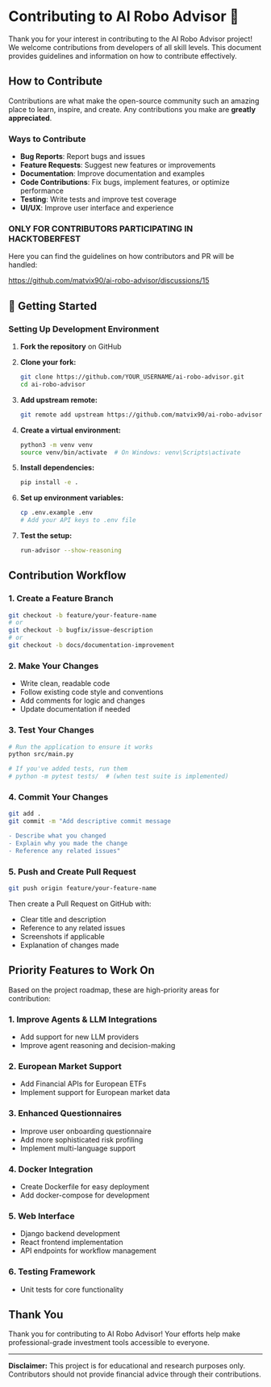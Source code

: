 # Contributing to AI Robo Advisor 🤖

Thank you for your interest in contributing to the AI Robo Advisor project! We welcome contributions from developers of all skill levels. This document provides guidelines and information on how to contribute effectively.

## How to Contribute

Contributions are what make the open-source community such an amazing place to learn, inspire, and create. Any contributions you make are **greatly appreciated**.

### Ways to Contribute

- **Bug Reports**: Report bugs and issues
- **Feature Requests**: Suggest new features or improvements
- **Documentation**: Improve documentation and examples
- **Code Contributions**: Fix bugs, implement features, or optimize performance
- **Testing**: Write tests and improve test coverage
- **UI/UX**: Improve user interface and experience

### ONLY FOR CONTRIBUTORS PARTICIPATING IN HACKTOBERFEST

Here you can find the guidelines on how contributors and PR will be handled:

https://github.com/matvix90/ai-robo-advisor/discussions/15

## 🚀 Getting Started

### Setting Up Development Environment

1. **Fork the repository** on GitHub

2. **Clone your fork:**
   ```bash
   git clone https://github.com/YOUR_USERNAME/ai-robo-advisor.git
   cd ai-robo-advisor
   ```

3. **Add upstream remote:**
   ```bash
   git remote add upstream https://github.com/matvix90/ai-robo-advisor.git
   ```

4. **Create a virtual environment:**
   ```bash
   python3 -m venv venv
   source venv/bin/activate  # On Windows: venv\Scripts\activate
   ```

5. **Install dependencies:**
   ```bash
   pip install -e .
   ```

6. **Set up environment variables:**
   ```bash
   cp .env.example .env
   # Add your API keys to .env file
   ```

7. **Test the setup:**
   ```bash
   run-advisor --show-reasoning
   ```

## Contribution Workflow

### 1. Create a Feature Branch

```bash
git checkout -b feature/your-feature-name
# or
git checkout -b bugfix/issue-description
# or
git checkout -b docs/documentation-improvement
```

### 2. Make Your Changes

- Write clean, readable code
- Follow existing code style and conventions
- Add comments for logic and changes
- Update documentation if needed

### 3. Test Your Changes

```bash
# Run the application to ensure it works
python src/main.py

# If you've added tests, run them
# python -m pytest tests/  # (when test suite is implemented)
```

### 4. Commit Your Changes

```bash
git add .
git commit -m "Add descriptive commit message

- Describe what you changed
- Explain why you made the change
- Reference any related issues"
```

### 5. Push and Create Pull Request

```bash
git push origin feature/your-feature-name
```

Then create a Pull Request on GitHub with:
- Clear title and description
- Reference to any related issues
- Screenshots if applicable
- Explanation of changes made

## Priority Features to Work On

Based on the project roadmap, these are high-priority areas for contribution:

### 1. Improve Agents & LLM Integrations
- Add support for new LLM providers
- Improve agent reasoning and decision-making

### 2. European Market Support
- Add Financial APIs for European ETFs
- Implement support for European market data

### 3. Enhanced Questionnaires
- Improve user onboarding questionnaire
- Add more sophisticated risk profiling
- Implement multi-language support

### 4. Docker Integration
- Create Dockerfile for easy deployment
- Add docker-compose for development

### 5. Web Interface
- Django backend development
- React frontend implementation
- API endpoints for workflow management

### 6. Testing Framework
- Unit tests for core functionality

## Thank You

Thank you for contributing to AI Robo Advisor! Your efforts help make professional-grade investment tools accessible to everyone.

---

**Disclaimer:** This project is for educational and research purposes only. Contributors should not provide financial advice through their contributions.
